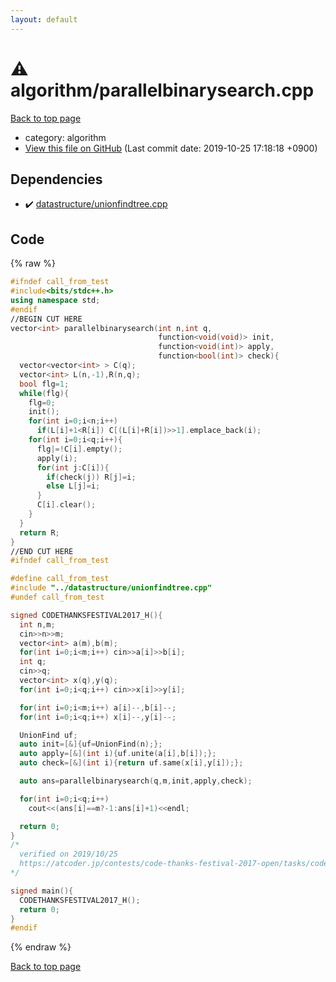 ```yaml
---
layout: default
---
```


<!-- mathjax config similar to math.stackexchange -->
<script type="text/javascript" async
  src="https://cdnjs.cloudflare.com/ajax/libs/mathjax/2.7.5/MathJax.js?config=TeX-MML-AM_CHTML">
</script>
<script type="text/x-mathjax-config">
  MathJax.Hub.Config({
    TeX: { equationNumbers: { autoNumber: "AMS" }},
    tex2jax: {
      inlineMath: [ ['$','$'] ],
      processEscapes: true
    },
    "HTML-CSS": { matchFontHeight: false },
    displayAlign: "left",
    displayIndent: "2em"
  });
</script>

<script type="text/javascript" src="https://cdnjs.cloudflare.com/ajax/libs/jquery/3.4.1/jquery.min.js"></script>
<script src="https://cdn.jsdelivr.net/npm/jquery-balloon-js@1.1.2/jquery.balloon.min.js" integrity="sha256-ZEYs9VrgAeNuPvs15E39OsyOJaIkXEEt10fzxJ20+2I=" crossorigin="anonymous"></script>
<script type="text/javascript" src="../../assets/js/copy-button.js"></script>
<link rel="stylesheet" href="../../assets/css/copy-button.css" />


# :warning: algorithm/parallelbinarysearch.cpp
<a href="../../index.html">Back to top page</a>

* category: algorithm
* <a href="{{ site.github.repository_url }}/blob/master/algorithm/parallelbinarysearch.cpp">View this file on GitHub</a> (Last commit date: 2019-10-25 17:18:18 +0900)




## Dependencies
* :heavy_check_mark: <a href="../datastructure/unionfindtree.cpp.html">datastructure/unionfindtree.cpp</a>


## Code
{% raw %}
```cpp
#ifndef call_from_test
#include<bits/stdc++.h>
using namespace std;
#endif
//BEGIN CUT HERE
vector<int> parallelbinarysearch(int n,int q,
                                 function<void(void)> init,
                                 function<void(int)> apply,
                                 function<bool(int)> check){
  vector<vector<int> > C(q);
  vector<int> L(n,-1),R(n,q);
  bool flg=1;
  while(flg){
    flg=0;
    init();
    for(int i=0;i<n;i++)
      if(L[i]+1<R[i]) C[(L[i]+R[i])>>1].emplace_back(i);
    for(int i=0;i<q;i++){
      flg|=!C[i].empty();
      apply(i);
      for(int j:C[i]){
        if(check(j)) R[j]=i;
        else L[j]=i;
      }
      C[i].clear();
    }
  }
  return R;
}
//END CUT HERE
#ifndef call_from_test

#define call_from_test
#include "../datastructure/unionfindtree.cpp"
#undef call_from_test

signed CODETHANKSFESTIVAL2017_H(){
  int n,m;
  cin>>n>>m;
  vector<int> a(m),b(m);
  for(int i=0;i<m;i++) cin>>a[i]>>b[i];
  int q;
  cin>>q;
  vector<int> x(q),y(q);
  for(int i=0;i<q;i++) cin>>x[i]>>y[i];

  for(int i=0;i<m;i++) a[i]--,b[i]--;
  for(int i=0;i<q;i++) x[i]--,y[i]--;

  UnionFind uf;
  auto init=[&]{uf=UnionFind(n);};
  auto apply=[&](int i){uf.unite(a[i],b[i]);};
  auto check=[&](int i){return uf.same(x[i],y[i]);};

  auto ans=parallelbinarysearch(q,m,init,apply,check);

  for(int i=0;i<q;i++)
    cout<<(ans[i]==m?-1:ans[i]+1)<<endl;

  return 0;
}
/*
  verified on 2019/10/25
  https://atcoder.jp/contests/code-thanks-festival-2017-open/tasks/code_thanks_festival_2017_h
*/

signed main(){
  CODETHANKSFESTIVAL2017_H();
  return 0;
}
#endif

```
{% endraw %}

<a href="../../index.html">Back to top page</a>

